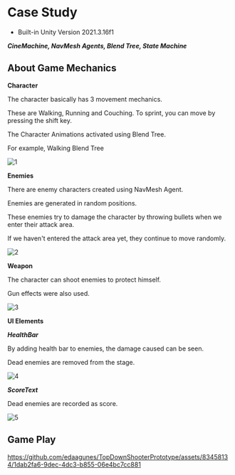# Case Study
- Built-in Unity Version 2021.3.16f1

***CineMachine, NavMesh Agents, Blend Tree, State Machine***

## About Game Mechanics
**Character**

The character basically has 3 movement mechanics. 

These are Walking, Running and Couching. To sprint, you can move by pressing the shift key. 

The Character Animations activated using Blend Tree.

For example, Walking Blend Tree

![1](https://github.com/edaagunes/TopDownShooterPrototype/assets/83458134/9dc21ac0-32bb-42e3-a07b-a40c4f9daf36)

**Enemies**

There are enemy characters created using NavMesh Agent. 

Enemies are generated in random positions.

These enemies try to damage the character by throwing bullets when we enter their attack area.

If we haven't entered the attack area yet, they continue to move randomly.

![2](https://github.com/edaagunes/TopDownShooterPrototype/assets/83458134/bca6f771-5661-4810-8ca0-e2af5026f06f)

**Weapon**

The character can shoot enemies to protect himself.

Gun effects were also used.

![3](https://github.com/edaagunes/TopDownShooterPrototype/assets/83458134/bc4796d7-224e-4ed5-9d45-604edba3231f)

**UI Elements**

***HealthBar***

By adding health bar to enemies, the damage caused can be seen.

Dead enemies are removed from the stage.

![4](https://github.com/edaagunes/TopDownShooterPrototype/assets/83458134/7b39326b-5b2e-4b05-b78c-11ce89bbc46d)

***ScoreText***

Dead enemies are recorded as score.

![5](https://github.com/edaagunes/TopDownShooterPrototype/assets/83458134/07a612cc-39cb-47b2-b935-04a92240a549)

## Game Play ##


https://github.com/edaagunes/TopDownShooterPrototype/assets/83458134/1dab2fa6-9dec-4dc3-b855-06e4bc7cc881




